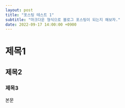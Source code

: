 ```yaml
---
layout: post
title: "포스팅 테스트 1"
subtitle: "마크다운 형식으로 블로그 포스팅이 되는지 해보자."
date: 2022-09-17 14:00:00 +0900
---
```


# 제목1
## 제목2
### 제목3

본문
